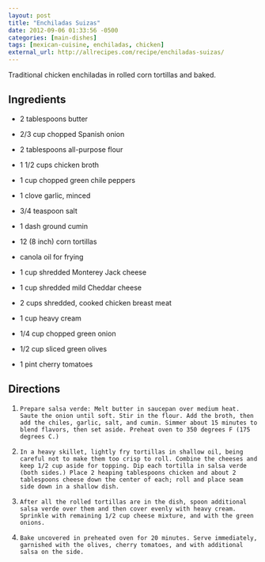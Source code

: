 ```yaml
---
layout: post
title: "Enchiladas Suizas"
date: 2012-09-06 01:33:56 -0500
categories: [main-dishes]
tags: [mexican-cuisine, enchiladas, chicken]
external_url: http://allrecipes.com/recipe/enchiladas-suizas/
---
```

Traditional chicken enchiladas in rolled corn tortillas and baked.

## Ingredients

*    2 tablespoons butter
*    2/3 cup chopped Spanish onion
*    2 tablespoons all-purpose flour
*    1 1/2 cups chicken broth
*    1 cup chopped green chile peppers
*    1 clove garlic, minced
*    3/4 teaspoon salt
*    1 dash ground cumin

*    12 (8 inch) corn tortillas
*    canola oil for frying
*    1 cup shredded Monterey Jack cheese
*    1 cup shredded mild Cheddar cheese
*    2 cups shredded, cooked chicken breast meat
*    1 cup heavy cream
*    1/4 cup chopped green onion
*    1/2 cup sliced green olives
*    1 pint cherry tomatoes

## Directions

1.     Prepare salsa verde: Melt butter in saucepan over medium heat. Saute the onion until soft. Stir in the flour. Add the broth, then add the chiles, garlic, salt, and cumin. Simmer about 15 minutes to blend flavors, then set aside. Preheat oven to 350 degrees F (175 degrees C.)

1.     In a heavy skillet, lightly fry tortillas in shallow oil, being careful not to make them too crisp to roll. Combine the cheeses and keep 1/2 cup aside for topping. Dip each tortilla in salsa verde (both sides.) Place 2 heaping tablespoons chicken and about 2 tablespoons cheese down the center of each; roll and place seam side down in a shallow dish.

1.     After all the rolled tortillas are in the dish, spoon additional salsa verde over them and then cover evenly with heavy cream. Sprinkle with remaining 1/2 cup cheese mixture, and with the green onions.

1.     Bake uncovered in preheated oven for 20 minutes. Serve immediately, garnished with the olives, cherry tomatoes, and with additional salsa on the side.
